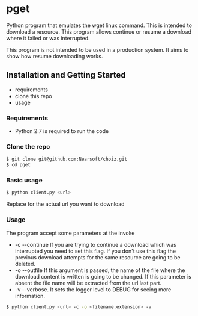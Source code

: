 pget
======

Python program that emulates the wget linux command. This is intended to download a resource. This program allows 
continue or resume a download where it failed or was interrupted.

This program is not intended to be used in a production system. It aims to show how resume downloading works.
## Installation and Getting Started
* requirements
* clone this repo
* usage

### Requirements
* Python 2.7 is required to run the code

### Clone the repo
```bash
$ git clone git@github.com:Nearsoft/choiz.git
$ cd pget
```

### Basic usage
```bash
$ python client.py <url> 
```

Replace <url> for the actual url you want to download

### Usage

The program accept some parameters at the invoke

* -c --continue If you are trying to continue a download which was interrupted you need to set this flag. If you don't
use this flag the previous download attempts for the same resource are going to be deleted.
* -o --outfile If this argument is passed, the name of the file where the download content is written is going to be
changed. If this parameter is absent the file name will be extracted from the url last part.
* -v --verbose. It sets the logger level to DEBUG for seeing more information.

```bash
$ python client.py <url> -c -o <filename.extension> -v 
```